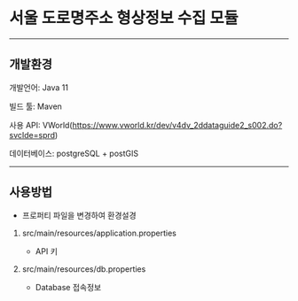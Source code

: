 # 서울 도로명주소 형상정보 수집 모듈
- - -
## 개발환경
개발언어: Java 11

빌드 툴: Maven

사용 API: VWorld(https://www.vworld.kr/dev/v4dv_2ddataguide2_s002.do?svcIde=sprd)

데이터베이스: postgreSQL + postGIS

- - -
## 사용방법
- 프로퍼티 파일을 변경하여 환경설경
1. src/main/resources/application.properties
    - API 키
    
2. src/main/resources/db.properties
    - Database 접속정보